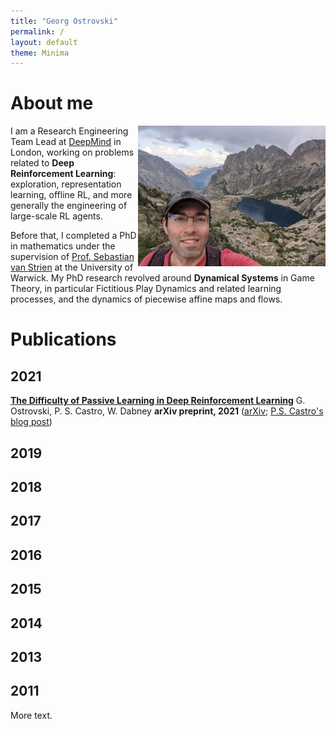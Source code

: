 ```yaml
---
title: "Georg Ostrovski"
permalink: /
layout: default
theme: Minima
---
```



# About me


<img src="data/pic2.jpg" alt="Me" width="300" height="225" align="right">

I am a Research Engineering Team Lead at [DeepMind](http://deepmind.com/) in London,
working on problems related to **Deep Reinforcement Learning**:
exploration, representation learning, offline RL, and more generally
the engineering of large-scale RL agents.

Before that, I completed a PhD in mathematics under the supervision of
[Prof. Sebastian van Strien](http://www2.imperial.ac.uk/~svanstri/) at the University of Warwick.
My PhD research revolved around **Dynamical Systems** in Game Theory, in particular
Fictitious Play Dynamics and related learning processes, and the dynamics of piecewise affine maps and flows.


# Publications

## 2021

**[The Difficulty of Passive Learning in Deep Reinforcement Learning](https://arxiv.org/pdf/2110.14020.pdf)**
G. Ostrovski, P. S. Castro, W. Dabney
__arXiv preprint, 2021__
([arXiv](https://arxiv.org/abs/2110.14020); [P.S. Castro's blog post](https://psc-g.github.io/posts/research/rl/tandem/))



<!-- <li>
<b><a href="https://arxiv.org/pdf/2108.11811.pdf">
When should agents explore?
</a></b>
<br>M. Pislar, D. Szepesvari, G. Ostrovski, D. Borsa, T. Schaul.
<i>arXiv preprint, 2021</i>
(<a href=https://arxiv.org/abs/2108.11811>arXiv</a>)
</li>
<br>

<li>
<b><a href="https://arxiv.org/pdf/2105.05347.pdf">
Return-based Scaling: Yet Another Normalisation Trick for Deep RL
</a></b>
<br>T. Schaul, G. Ostrovski, Iurii Kemaev, D. Borsa.
<i>arXiv preprint, 2021</i>
(<a href=https://arxiv.org/abs/2105.05347>arXiv</a>)
</li>
<br>

<li>
<b><a href="https://arxiv.org/pdf/2102.13089.pdf">
On The Effect of Auxiliary Tasks on Representation Dynamics
</a></b>
<br>C. Lyle, M. Rowland, G. Ostrovski, W. Dabney.
<i>Proceedings of the 24<sup>th</sup> International Conference on Artificial Intelligence and Statistics (AISTATS) 2021, San Diego, California, USA, PMLR 130, 2021</i>
(<a href="http://proceedings.mlr.press/v130/lyle21a/lyle21a.pdf">conference paper</a>; <a href=https://arxiv.org/abs/2102.13089>arXiv</a>)
</li>
<br>

<li>
<b><a href="https://openreview.net/pdf?id=ONBPHFZ7zG4">
Temporally-Extended ε-Greedy Exploration
</a></b>
<br>W. Dabney, G. Ostrovski, A. Barreto.
<i>9<sup>th</sup> International Conference on Learning Representations (ICLR'21), 2021</i>
(<a href=https://openreview.net/forum?id=ONBPHFZ7zG4>conference paper</a>,
<a href=https://arxiv.org/abs/2006.01782>arXiv</a>)
</li>

</ul> -->

## 2019

## 2018

## 2017

## 2016

## 2015

## 2014

## 2013

## 2011

More text.
